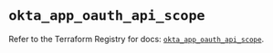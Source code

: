 # `okta_app_oauth_api_scope`

Refer to the Terraform Registry for docs: [`okta_app_oauth_api_scope`](https://registry.terraform.io/providers/okta/okta/4.6.3/docs/resources/app_oauth_api_scope).
